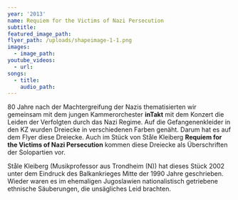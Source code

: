 ```yaml
---
year: '2013'
name: Requiem for the Victims of Nazi Persecution
subtitle:
featured_image_path:
flyer_path: /uploads/shapeimage-1-1.png
images:
  - image_path:
youtube_videos:
  - url:
songs:
  - title:
    audio_path:
---
```


80 Jahre nach der Machtergreifung der Nazis thematisierten wir gemeinsam mit dem jungen Kammerorchester **inTakt** mit dem Konzert die Leiden der Verfolgten durch das Nazi Regime. Auf die Gefangenenkleider in den KZ wurden Dreiecke in verschiedenen Farben gen&auml;ht. Darum hat es auf dem Flyer diese Dreiecke. Auch im St&uuml;ck von St&aring;le Kleiberg **Requiem for the Victims of Nazi Persecution**&nbsp;kommen diese Dreiecke als &Uuml;berschriften der Solopartien vor.&nbsp;

St&aring;le Kleiberg (Musikprofessor aus Trondheim (N)) hat dieses St&uuml;ck 2002 unter dem Eindruck des Balkankrieges Mitte der 1990 Jahre geschrieben. Wieder waren es im ehemaligen Jugoslawien nationalistisch getriebene ethnische S&auml;uberungen, die uns&auml;gliches Leid brachten.